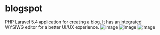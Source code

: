 # blogspot
PHP Laravel 5.4 application for creating a blog. It has an integrated WYSIWG editor for a better UI/UX experience. 
![image](https://user-images.githubusercontent.com/39102199/57333041-fb75c100-70e9-11e9-891f-c2f4e354a5df.png)
![image](https://user-images.githubusercontent.com/39102199/57333081-0e889100-70ea-11e9-985a-2e5dea960dd1.png)
![image](https://user-images.githubusercontent.com/39102199/57333117-219b6100-70ea-11e9-847c-8b8cf4b12fa8.png)
